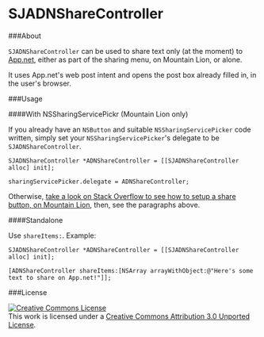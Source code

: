 SJADNShareController
=====

###About

`SJADNShareController` can be used to share text only (at the moment) to [App.net](http://app.net), either as part of the sharing menu, on Mountain Lion, or alone.

It uses App.net's web post intent and opens the post box already filled in, in the user's browser.

###Usage

####With NSSharingServicePickr (Mountain Lion only)

If you already have an `NSButton` and suitable `NSSharingServicePicker` code written, simply set your `NSSharingServicePicker`'s delegate to be `SJADNShareController`.

`SJADNShareController *ADNShareController = [[SJADNShareController alloc] init];`

`sharingServicePicker.delegate = ADNShareController;`

Otherwise, [take a look on Stack Overflow to see how to setup a share button, on Mountain Lion](http://stackoverflow.com/a/11815632/447697), then, see the paragraphs above.

####Standalone

Use `shareItems:`. Example:

`SJADNShareController *ADNShareController = [[SJADNShareController alloc] init];`

`[ADNShareController shareItems:[NSArray arrayWithObject:@"Here's some text to share on App.net!"]];`

###License

<a rel="license" href="http://creativecommons.org/licenses/by/3.0/"><img alt="Creative Commons License" style="border-width:0" src="http://i.creativecommons.org/l/by/3.0/88x31.png" /></a><br />This work is licensed under a <a rel="license" href="http://creativecommons.org/licenses/by/3.0/">Creative Commons Attribution 3.0 Unported License</a>.